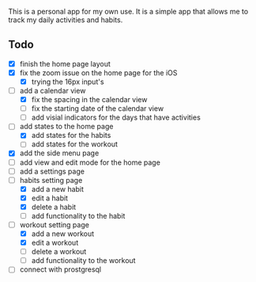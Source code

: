 This is a personal app for my own use.
It is a simple app that allows me to track my daily activities and habits.

## Todo
- [x] finish the home page layout
- [x] fix the zoom issue on the home page for the iOS
    - [x] trying the 16px input's
- [ ] add a calendar view
    - [x] fix the spacing in the calendar view
    - [ ] fix the starting date of the calendar view
    - [ ] add visial indicators for the days that have activities
- [ ] add states to the home page
    - [x] add states for the habits
    - [ ] add states for the workout
- [x] add the side menu page
- [ ] add view and edit mode for the home page
- [ ] add a settings page
- [ ] habits setting page
    - [x] add a new habit
    - [x] edit a habit
    - [x] delete a habit
    - [ ] add functionality to the habit
- [ ] workout setting page
    - [x] add a new workout
    - [x] edit a workout
    - [ ] delete a workout
    - [ ] add functionality to the workout
- [ ] connect with prostgresql
